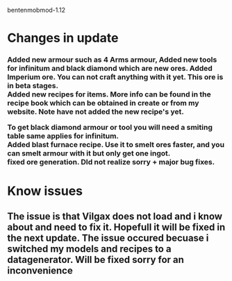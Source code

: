 bentenmobmod-1.12

<h1> Changes in update </h1>

<h3><p> Added new armour such as 4 Arms armour, Added new tools for infinitum and black diamond which are new ores. Added Imperium ore. You can not craft anything with it yet. This ore is in beta stages.
<br> Added new recipes for items. More info can be found in the recipe book which can be obtained in create or from my website. Note have not added the new recipe's yet.

To get black diamond armour or tool you will need a smiting table same applies for infinitum. 
<br> Added blast furnace recipe. Use it to smelt ores faster, and you can smelt armour with it but only get one ingot.
<br>
fixed ore generation. DId not realize sorry + major bug fixes.
</h3></p>

<h1>Know issues</h1>
<h2>The issue is that Vilgax does not load and i know about and need to fix it. Hopefull it will be fixed in the next update. The issue occured becuase i switched my models and recipes to a datagenerator. Will be fixed sorry for an inconvenience</h2>

